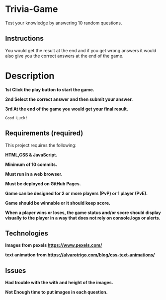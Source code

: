 # Trivia-Game

Test your knowledge by answering 10 random questions.

## Instructions

You would get the result at the end and if you get wrong answers it would also give you the correct answers at the end of the game.

# Description
   
**1st Click the play button to start the game.**


**2nd Select the correct answer and then submit your answer.**


**3rd At the end of the game you would get your final result.**

```Good Luck!```

## Requirements (required)

This project requires the following:

**HTML,CSS & JavaScript.**

**Minimum of 10 commits.**

**Must run in a web browser.**

**Must be deployed on GitHub Pages.**

**Game can be designed for 2 or more players (PvP) or 1 player (PvE).**

**Game should be winnable or it should keep score.**

**When a player wins or loses, the game status and/or score should display visually to the player in a way that does not rely on console.logs or alerts.**


## Technologies
**Images from pexels https://www.pexels.com/**


**text animation from https://alvarotrigo.com/blog/css-text-animations/**

## Issues
**Had trouble with the with and height of the images.**


**Not Enough time to put images in each question.**

